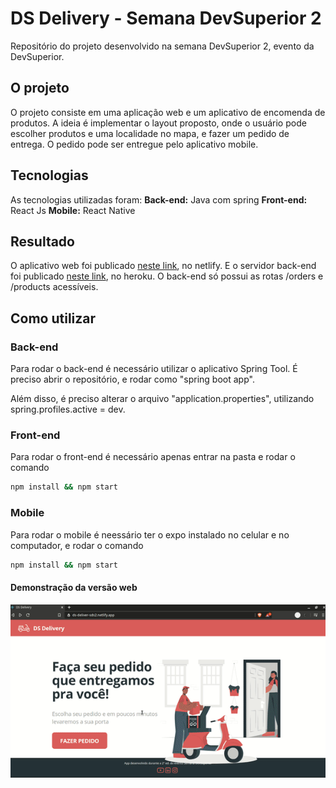 # DS Delivery - Semana DevSuperior 2

Repositório do projeto desenvolvido na semana DevSuperior 2, evento da DevSuperior.

## O projeto

O projeto consiste em uma aplicação web e um aplicativo de encomenda de produtos. A ideia é implementar o layout proposto, onde o usuário pode escolher produtos e uma localidade no mapa, e fazer um pedido de entrega. O pedido pode ser entregue pelo aplicativo mobile.

## Tecnologias

As tecnologias utilizadas foram:
<strong>Back-end:</strong> Java com spring
<strong>Front-end:</strong> React Js
<strong>Mobile:</strong> React Native

## Resultado

O aplicativo web foi publicado [neste link](https://ds-deliver-sds2.netlify.app/), no netlify.
E o servidor back-end foi publicado [neste link](https://sds2-dsdeliver2021.herokuapp.com/), no heroku. O back-end só possui as rotas /orders e /products acessíveis.

## Como utilizar

### Back-end

Para rodar o back-end é necessário utilizar o aplicativo Spring Tool. É preciso abrir o repositório, e rodar como "spring boot app".

Além disso, é preciso alterar o arquivo "application.properties", utilizando spring.profiles.active = dev.

### Front-end

Para rodar o front-end é necessário apenas entrar na pasta e rodar o comando

```bash
npm install && npm start
```

### Mobile

Para rodar o mobile é neessário ter o expo instalado no celular e no computador, e rodar o comando

```bash
npm install && npm start
```

#### Demonstração da versão web

![Demo versão web](demo/demoWeb.gif)
